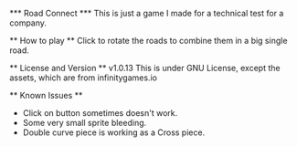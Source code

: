 *** Road Connect ***
This is just a game I made for a technical test for a company.


** How to play **
Click to rotate the roads to combine them in a big single road.

** License and Version **
v1.0.13
This is under GNU License, except the assets, which are from infinitygames.io

** Known Issues **
- Click on button sometimes doesn't work.
- Some very small sprite bleeding.
- Double curve piece is working as a Cross piece.